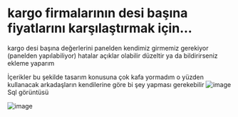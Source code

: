 # kargo firmalarının desi başına fiyatlarını karşılaştırmak için...
kargo desi başına değerlerini panelden kendimiz girmemiz gerekiyor (panelden yapılabiliyor)
hatalar açıklar olabilir düzeltir ya da bildirirseniz ekleme yaparım

İçerikler bu şekilde tasarım konusuna çok kafa yormadım o yüzden kullanacak arkadaşların kendilerine göre bi şey yapması gerekebilir
![image](https://github.com/GodKeep/Kargo-sirketleri-fiyat-karsilastirici/assets/51674276/83ed55d6-ee29-40e6-af69-04ca9bcb7404)
Sql görüntüsü

![image](https://github.com/GodKeep/Kargo-sirketleri-fiyat-karsilastirici/assets/51674276/0bcef2c9-80e3-4e79-a5c3-2cdae3ad353f)
